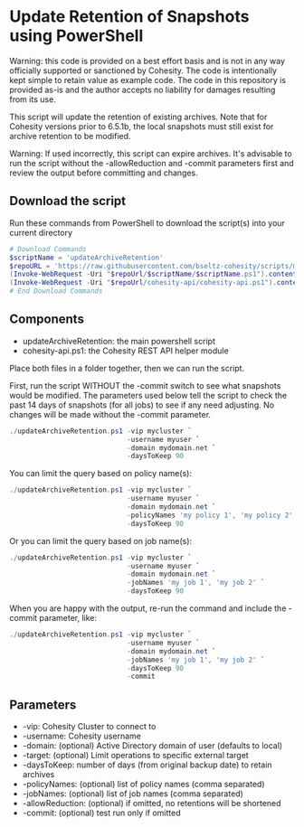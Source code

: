 # Update Retention of Snapshots using PowerShell

Warning: this code is provided on a best effort basis and is not in any way officially supported or sanctioned by Cohesity. The code is intentionally kept simple to retain value as example code. The code in this repository is provided as-is and the author accepts no liability for damages resulting from its use.

This script will update the retention of existing archives. Note that for Cohesity versions prior to 6.5.1b, the local snapshots must still exist for archive retention to be modified.

Warning: If used incorrectly, this script can expire archives. It's advisable to run the script without the -allowReduction and -commit parameters first and review the output before committing and changes.

## Download the script

Run these commands from PowerShell to download the script(s) into your current directory

```powershell
# Download Commands
$scriptName = 'updateArchiveRetention'
$repoURL = 'https://raw.githubusercontent.com/bseltz-cohesity/scripts/master/powershell'
(Invoke-WebRequest -Uri "$repoUrl/$scriptName/$scriptName.ps1").content | Out-File "$scriptName.ps1"; (Get-Content "$scriptName.ps1") | Set-Content "$scriptName.ps1"
(Invoke-WebRequest -Uri "$repoUrl/cohesity-api/cohesity-api.ps1").content | Out-File cohesity-api.ps1; (Get-Content cohesity-api.ps1) | Set-Content cohesity-api.ps1
# End Download Commands
```

## Components

* updateArchiveRetention: the main powershell script
* cohesity-api.ps1: the Cohesity REST API helper module

Place both files in a folder together, then we can run the script.

First, run the script WITHOUT the -commit switch to see what snapshots would be modified. The parameters used below tell the script to check the past 14 days of snapshots (for all jobs) to see if any need adjusting. No changes will be made without the -commit parameter.

```powershell
./updateArchiveRetention.ps1 -vip mycluster `
                             -username myuser `
                             -domain mydomain.net `
                             -daysToKeep 90
```

You can limit the query based on policy name(s):

```powershell
./updateArchiveRetention.ps1 -vip mycluster `
                             -username myuser `
                             -domain mydomain.net `
                             -policyNames 'my policy 1', 'my policy 2' `
                             -daysToKeep 90
```

Or you can limit the query based on job name(s):

```powershell
./updateArchiveRetention.ps1 -vip mycluster `
                             -username myuser `
                             -domain mydomain.net `
                             -jobNames 'my job 1', 'my job 2' `
                             -daysToKeep 90
```

When you are happy with the output, re-run the command and include the -commit parameter, like:

```powershell
./updateArchiveRetention.ps1 -vip mycluster `
                             -username myuser `
                             -domain mydomain.net `
                             -jobNames 'my job 1', 'my job 2' `
                             -daysToKeep 90
                             -commit
```

## Parameters

* -vip: Cohesity Cluster to connect to
* -username: Cohesity username
* -domain: (optional) Active Directory domain of user (defaults to local)
* -target: (optional) Limit operations to specific external target
* -daysToKeep: number of days (from original backup date) to retain archives
* -policyNames: (optional) list of policy names (comma separated)
* -jobNames: (optional) list of job names (comma separated)
* -allowReduction: (optional) if omitted, no retentions will be shortened
* -commit: (optional) test run only if omitted
